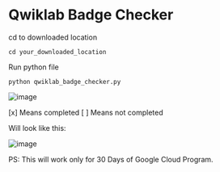 # Qwiklab Badge Checker

cd to downloaded location

``` cd your_downloaded_location ```

Run python file 

```python qwiklab_badge_checker.py```

![image](https://user-images.githubusercontent.com/40523329/119640459-4203f880-be36-11eb-88ec-10d105061e37.png)

[x] Means completed 
[ ] Means not completed

Will look like this:

![image](https://user-images.githubusercontent.com/40523329/119640613-6a8bf280-be36-11eb-9e44-d04960ece2cb.png)


PS: This will work only for 30 Days of Google Cloud Program.
